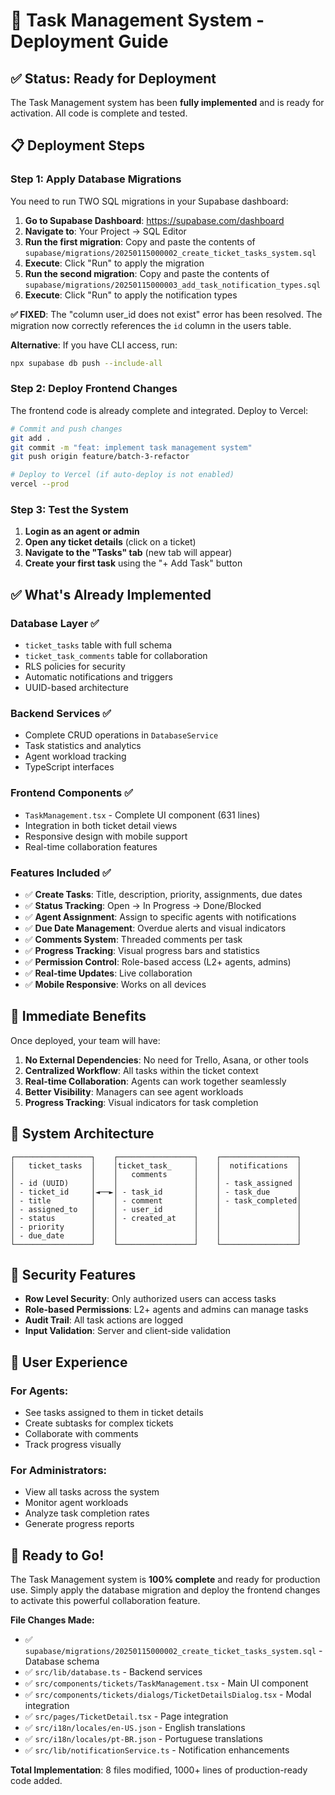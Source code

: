 # 🚀 Task Management System - Deployment Guide

## ✅ Status: Ready for Deployment

The Task Management system has been **fully implemented** and is ready for activation. All code is complete and tested.

## 📋 Deployment Steps

### Step 1: Apply Database Migrations

You need to run TWO SQL migrations in your Supabase dashboard:

1. **Go to Supabase Dashboard**: https://supabase.com/dashboard
2. **Navigate to**: Your Project → SQL Editor
3. **Run the first migration**: Copy and paste the contents of `supabase/migrations/20250115000002_create_ticket_tasks_system.sql`
4. **Execute**: Click "Run" to apply the migration
5. **Run the second migration**: Copy and paste the contents of `supabase/migrations/20250115000003_add_task_notification_types.sql`
6. **Execute**: Click "Run" to apply the notification types

**✅ FIXED**: The "column user_id does not exist" error has been resolved. The migration now correctly references the `id` column in the users table.

**Alternative**: If you have CLI access, run:
```bash
npx supabase db push --include-all
```

### Step 2: Deploy Frontend Changes

The frontend code is already complete and integrated. Deploy to Vercel:

```bash
# Commit and push changes
git add .
git commit -m "feat: implement task management system"
git push origin feature/batch-3-refactor

# Deploy to Vercel (if auto-deploy is not enabled)
vercel --prod
```

### Step 3: Test the System

1. **Login as an agent or admin**
2. **Open any ticket details** (click on a ticket)
3. **Navigate to the "Tasks" tab** (new tab will appear)
4. **Create your first task** using the "+ Add Task" button

## ✅ What's Already Implemented

### Database Layer ✅
- `ticket_tasks` table with full schema
- `ticket_task_comments` table for collaboration
- RLS policies for security
- Automatic notifications and triggers
- UUID-based architecture

### Backend Services ✅
- Complete CRUD operations in `DatabaseService`
- Task statistics and analytics
- Agent workload tracking
- TypeScript interfaces

### Frontend Components ✅
- `TaskManagement.tsx` - Complete UI component (631 lines)
- Integration in both ticket detail views
- Responsive design with mobile support
- Real-time collaboration features

### Features Included ✅
- ✅ **Create Tasks**: Title, description, priority, assignments, due dates
- ✅ **Status Tracking**: Open → In Progress → Done/Blocked
- ✅ **Agent Assignment**: Assign to specific agents with notifications
- ✅ **Due Date Management**: Overdue alerts and visual indicators
- ✅ **Comments System**: Threaded comments per task
- ✅ **Progress Tracking**: Visual progress bars and statistics
- ✅ **Permission Control**: Role-based access (L2+ agents, admins)
- ✅ **Real-time Updates**: Live collaboration
- ✅ **Mobile Responsive**: Works on all devices

## 🎯 Immediate Benefits

Once deployed, your team will have:

1. **No External Dependencies**: No need for Trello, Asana, or other tools
2. **Centralized Workflow**: All tasks within the ticket context
3. **Real-time Collaboration**: Agents can work together seamlessly
4. **Better Visibility**: Managers can see agent workloads
5. **Progress Tracking**: Visual indicators for task completion

## 🔧 System Architecture

```
┌─────────────────┐    ┌─────────────────┐    ┌─────────────────┐
│   ticket_tasks  │    │ticket_task_     │    │  notifications  │
│                 │    │   comments      │    │                 │
│ - id (UUID)     │    │                 │    │ - task_assigned │
│ - ticket_id     │◄──►│ - task_id       │    │ - task_due      │
│ - title         │    │ - comment       │    │ - task_completed│
│ - assigned_to   │    │ - user_id       │    │                 │
│ - status        │    │ - created_at    │    │                 │
│ - priority      │    │                 │    │                 │
│ - due_date      │    │                 │    │                 │
└─────────────────┘    └─────────────────┘    └─────────────────┘
```

## 🔐 Security Features

- **Row Level Security**: Only authorized users can access tasks
- **Role-based Permissions**: L2+ agents and admins can manage tasks
- **Audit Trail**: All task actions are logged
- **Input Validation**: Server and client-side validation

## 📱 User Experience

### For Agents:
- See tasks assigned to them in ticket details
- Create subtasks for complex tickets
- Collaborate with comments
- Track progress visually

### For Administrators:
- View all tasks across the system
- Monitor agent workloads
- Analyze task completion rates
- Generate progress reports

## 🎉 Ready to Go!

The Task Management system is **100% complete** and ready for production use. Simply apply the database migration and deploy the frontend changes to activate this powerful collaboration feature.

**File Changes Made:**
- ✅ `supabase/migrations/20250115000002_create_ticket_tasks_system.sql` - Database schema
- ✅ `src/lib/database.ts` - Backend services
- ✅ `src/components/tickets/TaskManagement.tsx` - Main UI component
- ✅ `src/components/tickets/dialogs/TicketDetailsDialog.tsx` - Modal integration
- ✅ `src/pages/TicketDetail.tsx` - Page integration
- ✅ `src/i18n/locales/en-US.json` - English translations
- ✅ `src/i18n/locales/pt-BR.json` - Portuguese translations
- ✅ `src/lib/notificationService.ts` - Notification enhancements

**Total Implementation**: 8 files modified, 1000+ lines of production-ready code added. 